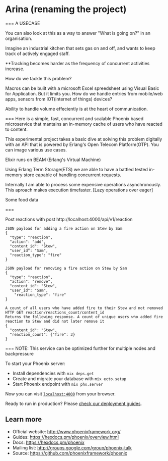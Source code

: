 # Arina (renaming the  project)

=== A USECASE

You can also look at this as a way to answer "What is going on?" in an organisation.


Imagine an industrial kitchen that sets gas on and off, and wants to keep track of actively engaged staff.

**Tracking becomes harder as the frequency of concurrent activities increase.


How do we tackle this problem?

Macros can be built with a microsoft Excel spreedsheet using Visual Basic for Application. 
But it limits you. 
How do we handle entries from mobile/web apps, sensors from IOT(internet of things) devices?


Ability to handle volume effeciently is at the heart of communication.

===
Here is a simple, fast, concurrent and scalable Phoenix based microservice that mantains an in-memory cache of users who have reacted to content.

This experimental project takes a basic dive at solving this problem digitally with an API that is powered by Erlang's Open Telecom Platform(OTP).
You can image various use cases. 

Elixir runs on BEAM (Erlang's Virtual Machine)

Using Erlang Term Storage(ETS) we are able to have a battled tested in-memory store capable of handling concurrent requests.


Internally I am able to process some expensive operations asynchronously. This aproach makes execution timefaster. [Lazy operations over eager]



Some food data

===

Post reactions with post http://localhost:4000/api/v1/reaction

    JSON payload for adding a fire action on Stew by Sam  
    {
      "type": "reaction",
      "action": "add",
      "content_id": "Stew",
      "user_id": "Sam",
      "reaction_type": "fire"
    }

    JSON payload for removing a fire action on Stew by Sam
    {
      "type": "reaction",
      "action": "remove",
      "content_id": "Stew",
      "user_id": "Sam",
        "reaction_type": "fire"
    }

    A count of all users who have added fire to their Stew and not removed 
    HTTP GET reaction/reactions_count/content_id
    Returns the following response. A count of unique users who added fire reaction to Stew and did not later remove it
    {
      "content_id": "Stew",
      "reaction_count": {"fire": 3}
    } 

===
NOTE: This service can be optimized further for multiple nodes and backpressure


To start your Phoenix server:

  * Install dependencies with `mix deps.get`
  * Create and migrate your database with `mix ecto.setup`
  * Start Phoenix endpoint with `mix phx.server`

Now you can visit [`localhost:4000`](http://localhost:4000) from your browser.

Ready to run in production? Please [check our deployment guides](https://hexdocs.pm/phoenix/deployment.html).

## Learn more

  * Official website: http://www.phoenixframework.org/
  * Guides: https://hexdocs.pm/phoenix/overview.html
  * Docs: https://hexdocs.pm/phoenix
  * Mailing list: http://groups.google.com/group/phoenix-talk
  * Source: https://github.com/phoenixframework/phoenix
